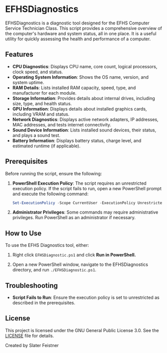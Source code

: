 # EFHSDiagnostics

EFHSDiagnostics is a diagnostic tool designed for the EFHS Computer Service Technician Class. This script provides a comprehensive overview of the computer's hardware and system status, all in one place. It is a useful utility for quickly assessing the health and performance of a computer.

## Features

- **CPU Diagnostics**: Displays CPU name, core count, logical processors, clock speed, and status.
- **Operating System Information**: Shows the OS name, version, and system uptime.
- **RAM Details**: Lists installed RAM capacity, speed, type, and manufacturer for each module.
- **Storage Information**: Provides details about internal drives, including size, type, and health status.
- **GPU Information**: Displays details about installed graphics cards, including VRAM and status.
- **Network Diagnostics**: Displays active network adapters, IP addresses, MAC addresses, and tests internet connectivity.
- **Sound Device Information**: Lists installed sound devices, their status, and plays a sound test.
- **Battery Information**: Displays battery status, charge level, and estimated runtime (if applicable).

## Prerequisites

Before running the script, ensure the following:

1. **PowerShell Execution Policy**: The script requires an unrestricted execution policy. If the script fails to run, open a new PowerShell prompt and execute the following command:
   ```powershell
   Set-ExecutionPolicy -Scope CurrentUser -ExecutionPolicy Unrestricted -Force
   ```
2. **Administrator Privileges**: Some commands may require administrative privileges. Run PowerShell as an administrator if necessary.

## How to Use
To use the EFHS Diagnostics tool, either:
1. Right click `EFHSDiagnostic.ps1` and click **Run in PowerShell.**

2. Open a new PowerShell window, navigate to the EFHSDiagnostics directory, and run `./EFHSDiagnostic.ps1`.

## Troubleshooting
- **Script Fails to Run**: Ensure the execution policy is set to unrestricted as described in the prerequisites.

## License
This project is licensed under the GNU General Public License 3.0. See the [LICENSE](https://github.com/PossiblySlater/EFHSDiagnostics/blob/main/LICENSE) file for details.

Created by Slater Feistner
